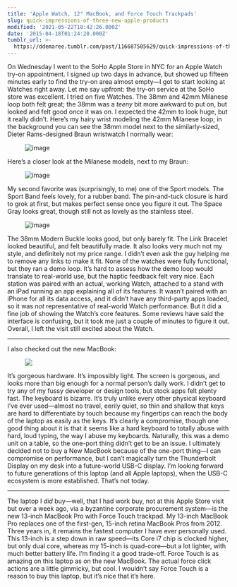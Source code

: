 ```yaml
---
title: 'Apple Watch, 12" MacBook, and Force Touch Trackpads'
slug: quick-impressions-of-three-new-apple-products
modified: '2021-05-22T18:42:26.000Z'
date: '2015-04-18T01:24:20.000Z'
tumblr_url: >-
  https://ddemaree.tumblr.com/post/116687505629/quick-impressions-of-three-new-apple-products
---
```

On Wednesday I went to the SoHo Apple Store in NYC for an Apple Watch try-on appointment. I signed up two days in advance, but showed up fifteen minutes early to find the try-on area almost empty—I got to start looking at Watches right away. Let me say upfront: the try-on service at the SoHo store was excellent. I tried on five Watches. The 38mm and 42mm Milanese loop both felt great; the 38mm was a _teeny_ bit more awkward to put on, but looked and felt good once it was on. I expected the 42mm to look huge, but it really didn’t. Here’s my hairy wrist modeling the 42mm Milanese loop; in the background you can see the 38mm model next to the similarly-sized, Dieter Rams-designed Braun wristwatch I normally wear:

<figure data-orig-width="2448" data-orig-height="2448" class="tmblr-full"><img src="https://41.media.tumblr.com/2fcea71bc3a7ef6ba7a0495768e892b4/tumblr_inline_nmz7fsYO6Q1qaztlp_540.jpg" alt="image" data-orig-width="2448" data-orig-height="2448"></figure>

Here’s a closer look at the Milanese models, next to my Braun:

<figure data-orig-width="2344" data-orig-height="1674" class="tmblr-full"><img src="https://40.media.tumblr.com/b784783ef3d503c6603cb7f94c6a90c2/tumblr_inline_nmz7olvTCy1qaztlp_540.jpg" alt="image" data-orig-width="2344" data-orig-height="1674"></figure>

My second favorite was (surprisingly, to me) one of the Sport models. The Sport Band feels lovely, for a rubber band. The pin-and-tuck closure is hard to grok at first, but makes perfect sense once you figure it out. The Space Gray looks great, though still not as lovely as the stainless steel.

<figure data-orig-width="2448" data-orig-height="2448" class="tmblr-full"><img src="https://36.media.tumblr.com/8bc7148fa48d6b6675013dc08aa2d292/tumblr_inline_nmz7k62D4a1qaztlp_540.jpg" alt="image" data-orig-width="2448" data-orig-height="2448"></figure>

The 38mm Modern Buckle looks good, but only barely fit. The Link Bracelet looked beautiful, and felt beautifully made. It also looks very much not my style, and definitely not my price range. I didn’t even ask the guy helping me to remove any links to make it fit. None of the watches were fully functional, but they ran a demo loop. It’s hard to assess how the demo loop would translate to real-world use, but the haptic feedback felt very nice. Each station was paired with an actual, working Watch, attached to a stand with an iPad running an app explaining all of its features. It wasn’t paired with an iPhone for all its data access, and it didn’t have any third-party apps loaded, so it was _not_ representative of real-world Watch performance. But it did a fine job of showing the Watch’s core features. Some reviews have said the interface is confusing, but it took me just a couple of minutes to figure it out. Overall, I left the visit still excited about the Watch.

* * *

I also checked out the new MacBook:

<figure class="tmblr-full" data-orig-height="2430" data-orig-width="2430"><img src="https://40.media.tumblr.com/4e90295da4d481d3494b1c21b1651145/tumblr_inline_nmz9jwDHkD1qaztlp_540.jpg" data-orig-height="2430" data-orig-width="2430"></figure>

It’s gorgeous hardware. It’s impossibly light. The screen is gorgeous, and looks more than big enough for a normal person’s daily work. I didn’t get to try any of my fussy developer or design tools, but stock apps felt plenty fast. The keyboard is bizarre. It’s truly unlike every other physical keyboard I’ve ever used—almost no travel, eerily quiet, so thin and shallow that keys are hard to differentiate by touch because my fingertips can reach the body of the laptop as easily as the keys. It’s clearly a compromise, though one good thing about it is that it seems like a hard keyboard to totally abuse with hard, loud typing, the way I abuse my keyboards. Naturally, this was a demo unit on a table, so the one-port thing didn’t get to be an issue. I ultimately decided not to buy a New MacBook because of the one-port thing—I can compromise on performance, but I can’t magically turn the Thunderbolt Display on my desk into a future-world USB-C display. I’m looking forward to future generations of this laptop (and all Apple laptops), when the USB-C ecosystem is more established. That’s not today.

* * *

The laptop I _did_ buy—well, that I had work buy, not at this Apple Store visit but over a week ago, via a byzantine corporate procurement system—is the new 13-inch MacBook Pro with Force Touch trackpad. My 13-inch MacBook Pro replaces one of the first-gen, 15-inch retina MacBook Pros from 2012. Three years in, it remains the fastest computer I have ever personally used. This 13-inch is a step down in raw speed—its Core i7 chip is clocked higher, but only dual core, whereas my 15-inch is quad-core—but a lot lighter, with much better battery life. I’m finding it a good trade-off. Force Touch is as amazing on this laptop as on the new MacBook. The actual force click actions are a little gimmicky, but cool. I wouldn’t say Force Touch is a reason to buy this laptop, but it’s nice that it’s here.
